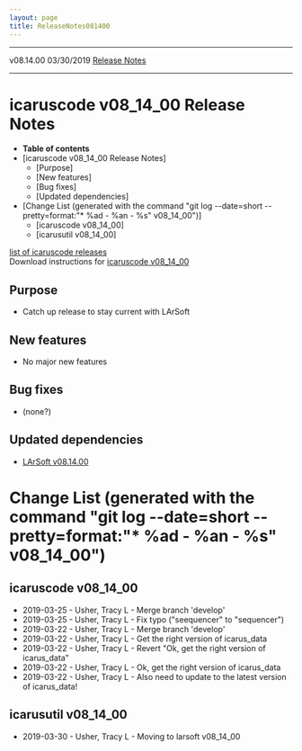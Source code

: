 ```yaml
---
layout: page
title: ReleaseNotes081400
---
```


  ----------- ------------ -- -- ------------------------------------------------------
  v08.14.00   03/30/2019         [Release Notes](ReleaseNotes081400.html)
  ----------- ------------ -- -- ------------------------------------------------------



icaruscode v08\_14\_00 Release Notes
==========================================================================================

-   **Table of contents**
-   [icaruscode v08\_14\_00 Release
    Notes]
    -   [Purpose]
    -   [New features]
    -   [Bug fixes]
    -   [Updated dependencies]
-   [Change List (generated with the command \"git log \--date=short
    \--pretty=format:\"\* %ad - %an - %s\"
    v08\_14\_00\")]
    -   [icaruscode v08\_14\_00]
    -   [icarusutil v08\_14\_00]

[list of icaruscode
releases](List_of_ICARUS_code_releases.html)\
Download instructions for [icaruscode
v08\_14\_00](http://scisoft.fnal.gov/scisoft/bundles/sbnd/v08_13_02/icaruscode-v08_14_00.html)



Purpose
----------------------------------

-   Catch up release to stay current with LArSoft



New features
--------------------------------------------

-   No major new features



Bug fixes
--------------------------------------

-   (none?)



Updated dependencies
------------------------------------------------------------

-   [LArSoft
    v08.14.00](https://cdcvs.fnal.gov/redmine/projects/larsoft/wiki/ReleaseNotes081400)



Change List (generated with the command \"git log \--date=short \--pretty=format:\"\* %ad - %an - %s\" v08\_14\_00\")
================================================================================================================================================================================================================================



icaruscode v08\_14\_00
--------------------------------------------------------------

-   2019-03-25 - Usher, Tracy L - Merge branch \'develop\'
-   2019-03-25 - Usher, Tracy L - Fix typo (\"seequencer\" to
    \"sequencer\")
-   2019-03-22 - Usher, Tracy L - Merge branch \'develop\'
-   2019-03-22 - Usher, Tracy L - Get the right version of icarus\_data
-   2019-03-22 - Usher, Tracy L - Revert \"Ok, get the right version of
    icarus\_data\"
-   2019-03-22 - Usher, Tracy L - Ok, get the right version of
    icarus\_data
-   2019-03-22 - Usher, Tracy L - Also need to update to the latest
    version of icarus\_data!



icarusutil v08\_14\_00
--------------------------------------------------------------

-   2019-03-30 - Usher, Tracy L - Moving to larsoft v08\_14\_00
